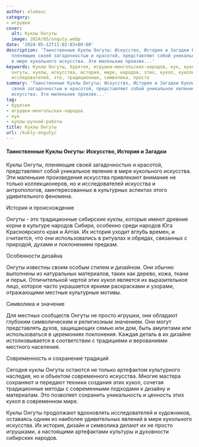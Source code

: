 ```yaml
---
author: olomouc
category:
- игрушки
cover:
  alt: Куклы Онгуты
  image: 2024/05/onguty.webp
date: '2024-05-12T11:02:03+00:00'
description: 'Таинственные Куклы Онгуты: Искусство, История и Загадки Куклы Онгуты,
  пленяющие своей загадочностью и красотой, представляют собой уникальное явление
  в мире кукольного искусства. Эти маленькие произве...'
keywords: Куклы Онгуты, бурятия, игрушки-монгольских-народов, кук, куклы-ручной-работы,
  онгуты, куклы, искусства, история, мире, народов, этих, кукол, кукольного, только,
  исследователей, это, традиционные, символика, просто
summary: 'Таинственные Куклы Онгуты: Искусство, История и Загадки Куклы Онгуты, пленяющие
  своей загадочностью и красотой, представляют собой уникальное явление в мире кукольного
  искусства. Эти маленькие произве...'
tag:
- бурятия
- игрушки-монгольских-народов
- кук
- куклы-ручной-работы
title: Куклы Онгуты
url: /kukly-onguty/
---
```


#### Таинственные Куклы Онгуты: Искусство, История и Загадки

Куклы Онгуты, пленяющие своей загадочностью и красотой, представляют собой уникальное явление в мире кукольного искусства. Эти маленькие произведения искусства привлекают внимание не только коллекционеров, но и исследователей искусства и антропологов, заинтересованных в культурных аспектах этого удивительного феномена.

История и происхождение

Онгуты \- это традиционные сибирские куклы, которые имеют древние корни в культуре народов Сибири, особенно среди народов Юга Красноярского края и Алтая. Их история уходит вглубь времен, и считается, что они использовались в ритуалах и обрядах, связанных с природой, духами и поклонением предкам.

Особенности дизайна

Онгуты известны своим особым стилем и дизайном. Они обычно выполнены из натуральных материалов, таких как дерево, кожа, ткани и перья. Отличительной чертой этих кукол является их выразительное лицо, которое часто украшается яркими раскрасками и узорами, отражающими местные культурные мотивы.

Символика и значение

Для местных сообществ Онгуты не просто игрушки, они обладают глубоким символическим и религиозным значением. Они могут представлять духов, защищающих семью или дом, быть амулетами или использоваться в церемониях поклонения. Каждая деталь в их дизайне истолковывается в соответствии с традициями и верованиями местного населения.

Современность и сохранение традиций

Сегодня куклы Онгуты остаются не только артефактом культурного наследия, но и объектом современного искусства. Многие мастера сохраняют и передают техники создания этих кукол, сочетая традиционные методы с современными подходами к дизайну и материалам. Это позволяет сохранить уникальность и ценность этих кукол в современном мире.

Куклы Онгуты продолжают вдохновлять исследователей и художников, оставаясь одним из наиболее удивительных явлений в мире кукольного искусства. Их история, дизайн и символика делают их не просто игрушками, а настоящими артефактами культуры и духовности сибирских народов.